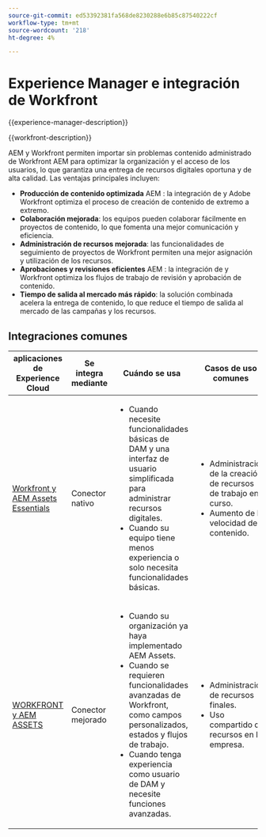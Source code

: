 ```yaml
---
source-git-commit: ed53392381fa568de8230288e6b85c87540222cf
workflow-type: tm+mt
source-wordcount: '218'
ht-degree: 4%

---
```



# Experience Manager e integración de Workfront

{{experience-manager-description}}

{{workfront-description}}

AEM y Workfront permiten importar sin problemas contenido administrado de Workfront AEM para optimizar la organización y el acceso de los usuarios, lo que garantiza una entrega de recursos digitales oportuna y de alta calidad. Las ventajas principales incluyen:

+ **Producción de contenido optimizada** AEM : la integración de y Adobe Workfront optimiza el proceso de creación de contenido de extremo a extremo.
+ **Colaboración mejorada**: los equipos pueden colaborar fácilmente en proyectos de contenido, lo que fomenta una mejor comunicación y eficiencia.
+ **Administración de recursos mejorada**: las funcionalidades de seguimiento de proyectos de Workfront permiten una mejor asignación y utilización de los recursos.
+ **Aprobaciones y revisiones eficientes** AEM : la integración de y Workfront optimiza los flujos de trabajo de revisión y aprobación de contenido.
+ **Tiempo de salida al mercado más rápido**: la solución combinada acelera la entrega de contenido, lo que reduce el tiempo de salida al mercado de las campañas y los recursos.

## Integraciones comunes

<table>
    <thead>
        <tr>
            <th>aplicaciones de Experience Cloud</th>
            <th>Se integra mediante</th>
            <th>Cuándo se usa</th>
            <th>Casos de uso comunes</th>
        </tr>
    </thead>
    <tbody>
        <tr>
            <td><a href="https://experienceleague.adobe.com/docs/experience-manager-learn/assets-essentials/workfront/configure.html?lang=es" target="_blank" rel="noreferrer">Workfront y AEM Assets Essentials</a></td>
            <td>Conector nativo</td>
            <td>
              <ul>
                <li>Cuando necesite funcionalidades básicas de DAM y una interfaz de usuario simplificada para administrar recursos digitales.</li>
                <li>Cuando su equipo tiene menos experiencia o solo necesita funcionalidades básicas.</li>
              </ul>
            </td>
            <td>
                <ul>
                  <li>Administración de la creación de recursos de trabajo en curso.</li>
                  <li>Aumento de la velocidad de contenido.</li>
                </ul>
            </td>
        </tr>
        <tr>
            <td><a href="https://experienceleague.adobe.com/docs/experience-manager-learn/assets/workfront/enhanced-connector/aem-experts-series/overview.html" target="_blank" rel="noreferrer">WORKFRONT y AEM ASSETS</a></td>
            <td>Conector mejorado</td>
            <td>
                <ul>
                    <li>Cuando su organización ya haya implementado AEM Assets.</li>
                    <li>Cuando se requieren funcionalidades avanzadas de Workfront, como campos personalizados, estados y flujos de trabajo.</li>
                    <li>Cuando tenga experiencia como usuario de DAM y necesite funciones avanzadas.</li>
                </ul>
            </td>
            <td>
              <ul>
                <li>Administración de recursos finales.</li>
                <li>Uso compartido de recursos en la empresa.</li>
              </ul>
            </td>
        </tr>
    </tbody>          
</table>
